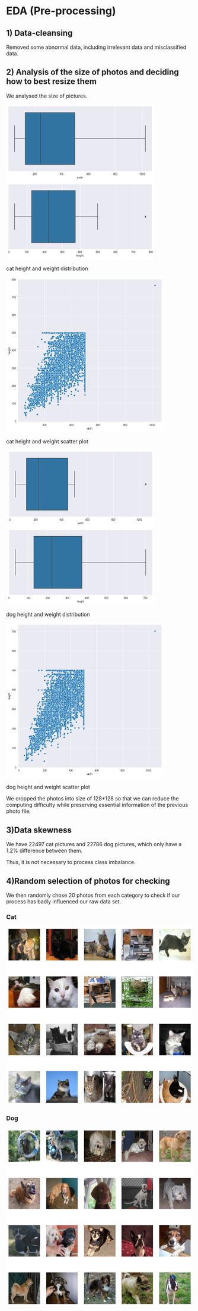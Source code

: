 # EDA (Pre-processing)

## 1) Data-cleansing

Removed some abnormal data, including irrelevant data and misclassified data.

## 2) Analysis of the size of photos and deciding how to best resize them

We analysed the size of pictures.

<img src="/mdpic/size_distribution_cat.png" alt="cat1" style="zoom:50%;" />

cat height and weight distribution

<img src="/mdpic/weight_height_cat.png" alt="weight_height_cat" style="zoom:50%;" />

cat height and weight scatter plot

<img src="/mdpic/size_distribution_dog.png" alt="dog" style="zoom:50%;" />

dog height and weight distribution

<img src="/mdpic/weight_height_dog.png" alt="weight_height_dog" style="zoom:50%;" />

dog height and weight scatter plot

We cropped the photos into size of 128*128 so that we can reduce the computing difficulty while preserving essential information of the previous photo file.

## 3)Data skewness

We have 22497 cat pictures and  22786 dog pictures, which only have a 1.2% difference between them. 

Thus, it is not necessary to process class imbalance.

## 4)Random selection of photos for checking

We then randomly chose 20 photos from each category to check if our process has badly influenced our raw data set.

### Cat

![cat](/mdpic/catsample.png)

### Dog

![dog](/mdpic/dogsample.png)